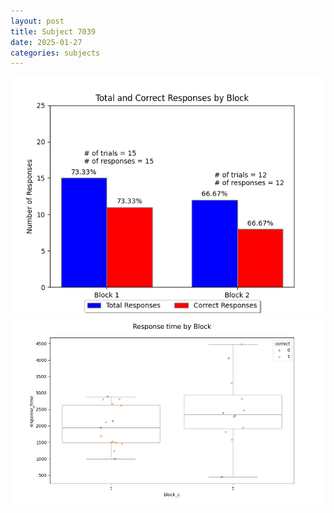 ```yaml
---
layout: post
title: Subject 7039
date: 2025-01-27
categories: subjects
---
```


![](data/7039/run-7/7039_ATS_responses.png)
![](data/7039/run-7/7039_ATS_rt.png)
